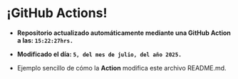 # ¡GitHub Actions!
* **Repositorio actualizado automáticamente mediante una GitHub Action a las: `15:22:27hrs.`**
* **Modificado el día: `5, del mes de julio, del año 2025.`**

* Ejemplo sencillo de cómo la **Action** modifica este archivo README.md.

